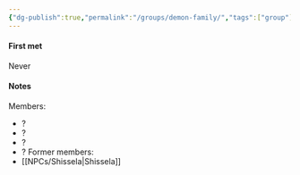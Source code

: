 ```yaml
---
{"dg-publish":true,"permalink":"/groups/demon-family/","tags":["group"],"noteIcon":"group"}
---
```


#### First met
Never
#### Notes
Members:
- ?
- ?
- ?
- ?
Former members:
- [[NPCs/Shissela\|Shissela]]